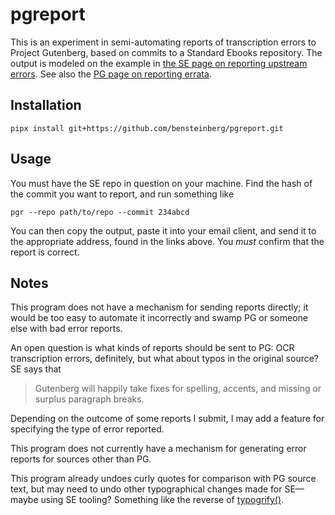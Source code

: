 pgreport
========

This is an experiment in semi-automating reports of transcription
errors to Project Gutenberg, based on commits to a Standard Ebooks
repository. The output is modeled on the example in [the SE page on reporting
upstream
errors](https://standardebooks.org/contribute/report-errors-upstream). See
also the [PG page on reporting
errata](https://gutenberg.org/help/errata.html).

Installation
------------

```
pipx install git+https://github.com/bensteinberg/pgreport.git
```

Usage
-----

You must have the SE repo in question on your machine. Find the hash
of the commit you want to report, and run something like

```
pgr --repo path/to/repo --commit 234abcd
```

You can then copy the output, paste it into your email client, and
send it to the appropriate address, found in the links above. You
_must_ confirm that the report is correct.

Notes
-----

This program does not have a mechanism for sending reports directly;
it would be too easy to automate it incorrectly and swamp PG or
someone else with bad error reports.

An open question is what kinds of reports should be sent to PG: OCR
transcription errors, definitely, but what about typos in the original
source? SE says that

> Gutenberg will happily take fixes for spelling, accents, and missing
> or surplus paragraph breaks.

Depending on the outcome of some reports I submit, I may add a feature
for specifying the type of error reported.

This program does not currently have a mechanism for generating error
reports for sources other than PG.

This program already undoes curly quotes for comparison with PG source
text, but may need to undo other typographical changes made for
SE—maybe using SE tooling? Something like the reverse of [typogrify()](https://github.com/standardebooks/tools/blob/6396a5cca8ca4903df2d081cbc8a84a464272c10/se/typography.py#L60-L360).
